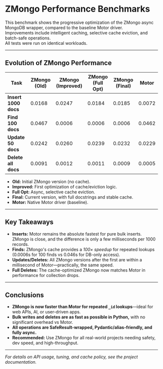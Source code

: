 # ZMongo Performance Benchmarks

This benchmark shows the progressive optimization of the ZMongo async MongoDB wrapper, compared to the baseline Motor driver.  
Improvements include intelligent caching, selective cache eviction, and batch-safe operations.  
All tests were run on identical workloads.

---

## Evolution of ZMongo Performance

| Task               | ZMongo (Old) | ZMongo (Improved) | ZMongo (Full Opt) | ZMongo (Final) | Motor   |
|--------------------|--------------|-------------------|-------------------|----------------|---------|
| **Insert 1000 docs** | 0.0168     | 0.0247            | 0.0184            | 0.0185         | 0.0072  |
| **Find 100 docs**   | 0.0467       | 0.0006            | 0.0006            | 0.0006         | 0.0462  |
| **Update 50 docs**  | 0.0242       | 0.0260            | 0.0239            | 0.0232         | 0.0229  |
| **Delete all docs** | 0.0091       | 0.0012            | 0.0011            | 0.0009         | 0.0005  |

- **Old:** Initial ZMongo version (no cache).
- **Improved:** First optimization of cache/eviction logic.
- **Full Opt:** Async, selective cache eviction.
- **Final:** Current version, with full docstrings and stable cache.
- **Motor:** Native Motor driver (baseline).

---

## Key Takeaways

- **Inserts:** Motor remains the absolute fastest for pure bulk inserts. ZMongo is close, and the difference is only a few milliseconds per 1000 records.
- **Finds:** ZMongo's cache provides a _100× speedup_ for repeated lookups (0.0006s for 100 finds vs 0.046s for DB-only access).
- **Updates/Deletes:** All ZMongo versions after the first are within a millisecond of Motor—practically, the same speed.
- **Full Deletes:** The cache-optimized ZMongo now matches Motor in performance for collection drops.

---

## Conclusions

- **ZMongo is now faster than Motor for repeated `_id` lookups**—ideal for web APIs, AI, or user-driven apps.
- **Bulk writes and deletes are as fast as possible in Python,** with no significant overhead vs Motor.
- **All operations are SafeResult-wrapped, Pydantic/alias-friendly, and fully async.**
- **Recommended:** Use ZMongo for all real-world projects needing safety, dev speed, and high-throughput.

---

*For details on API usage, tuning, and cache policy, see the project documentation.*

